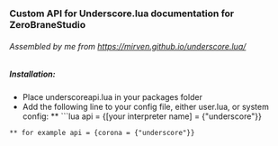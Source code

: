 ### Custom API for Underscore.lua documentation for ZeroBraneStudio

###### Assembled by me from https://mirven.github.io/underscore.lua/

##### Installation:
* Place underscoreapi.lua in your packages folder
* Add the following line to your config file, either user.lua, or system config:
** ```lua
	api = {[your interpreter name] = {"underscore"}}
```
** for example api = {corona = {"underscore"}}